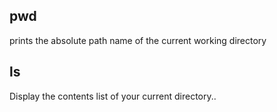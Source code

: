 ## pwd 
prints the absolute path name of the current working directory
## ls
Display the contents list of your current directory..
